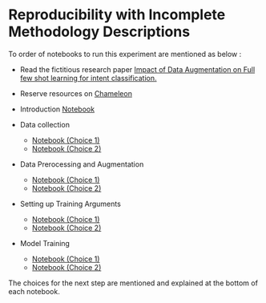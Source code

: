 # Reproducibility with Incomplete Methodology Descriptions

To order of notebooks to run this experiment are mentioned as below :

- Read the fictitious research paper [Impact of Data Augmentation on Full few shot learning for intent classification.](/paper_draft.md)

- Reserve resources on [Chameleon](/notebooks/0_reserve_resources.ipynb)

- Introduction [Notebook](/notebooks/1_introduction.ipynb)

- Data collection
    - [Notebook (Choice 1)](/notebooks/2_dataset_1.ipynb)
    - [Notebook (Choice 2)](/notebooks/2_dataset_2.ipynb)
- Data Prerocessing and Augmentation
    - [Notebook (Choice 1)](/notebooks/3_data_preprocessing_1.ipynb)
    - [Notebook (Choice 2)](/notebooks/3_data_preprocessing_2.ipynb)
- Setting up Training Arguments
    - [Notebook (Choice 1)](/notebooks/4_train_args_1.ipynb)
    - [Notebook (Choice 2)](/notebooks/4_train_args_2.ipynb)
- Model Training
    - [Notebook (Choice 1)](/notebooks/5_model_training_1.ipynb)
    - [Notebook (Choice 2)](/notebooks/5_model_training_2.ipynb)

The choices for the next step are mentioned and explained at the bottom of each notebook.



